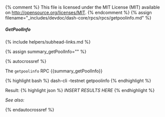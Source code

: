 {% comment %}
This file is licensed under the MIT License (MIT) available on
http://opensource.org/licenses/MIT.
{% endcomment %}
{% assign filename="_includes/devdoc/dash-core/rpcs/rpcs/getpoolinfo.md" %}

##### GetPoolInfo
{% include helpers/subhead-links.md %}

{% assign summary_getPoolInfo="" %}

{% autocrossref %}

The `getpoolinfo` RPC {{summary_getPoolInfo}}

{% highlight bash %}
dash-cli -testnet getpoolinfo
{% endhighlight %}

Result:
{% highlight json %}
	*INSERT RESULTS HERE*
{% endhighlight %}

*See also:*

{% endautocrossref %}
